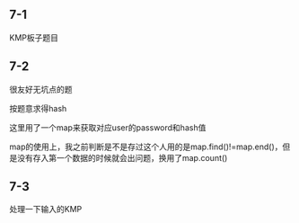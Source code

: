 ## 7-1

KMP板子题目

## 7-2

很友好无坑点的题

按题意求得hash

这里用了一个map来获取对应user的password和hash值

map的使用上，我之前判断是不是存过这个人用的是map.find()!=map.end()，但是没有存入第一个数据的时候就会出问题，换用了map.count()

## 7-3

处理一下输入的KMP